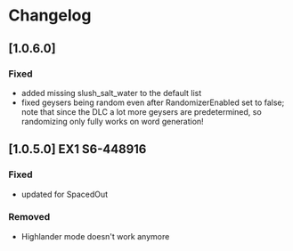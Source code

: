 # Changelog

## [1.0.6.0]

### Fixed
- added missing slush_salt_water to the default list
- fixed geysers being random even after RandomizerEnabled set to false; note that since the DLC a lot more geysers are predetermined, so randomizing only fully works on word generation!

## [1.0.5.0] EX1 S6-448916

### Fixed
- updated for SpacedOut

### Removed
- Highlander mode doesn't work anymore
